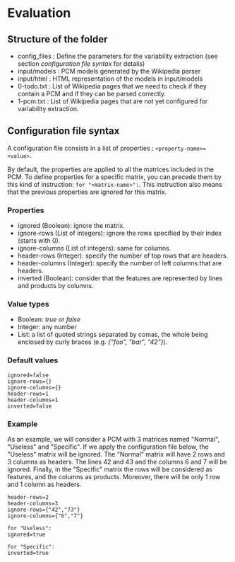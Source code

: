 # Evaluation
## Structure of the folder
* config_files : Define the parameters for the variability extraction (see section _configuration file syntax_ for details)
* input/models : PCM models generated by the Wikipedia parser
* input/html : HTML representation of the models in input/models
* 0-todo.txt : List of Wikipedia pages that we need to check if they contain a PCM and if they can be parsed correctly.
* 1-pcm.txt : List of Wikipedia pages that are not yet configured for variability extraction.

## Configuration file syntax
A configuration file consists in a list of properties : ```<property-name>=<value>```.


By default, the properties are applied to all the matrices included in the PCM. To define properties for a specific matrix, you can precede them by this kind of instruction: ```for "<matrix-name>":```. 
This instruction also means that the previous properties are ignored for this matrix.

### Properties
* ignored (Boolean): ignore the matrix.
* ignore-rows (List of integers): ignore the rows specified by their index (starts with 0).
* ignore-columns (List of integers): same for columns.
* header-rows (Integer): specify the number of top rows that are headers.
* header-columns (Integer): specify the number of left columns that are headers.
* inverted (Boolean): consider that the features are represented by lines and products by columns.

### Value types
* Boolean: _true_ or _false_
* Integer: any number
* List: a list of quoted strings separated by comas, the whole being enclosed by curly braces (e.g. _{"foo", "bar", "42"}_).

### Default values
```
ignored=false
ignore-rows={}
ignore-columns={}
header-rows=1
header-columns=1
inverted=false
```

### Example
As an example, we will consider a PCM with 3 matrices named "Normal", "Useless" and "Specific". If we apply the configuration file below, the "Useless" matrix will be ignored. 
The "Normal" matrix will have 2 rows and 3 columns as headers. The lines 42 and 43 and the columns 6 and 7 will be ignored.
Finally, in the "Specific" matrix the rows will be considered as features, and the columns as products. Moreover, there will be only 1 row and 1 column as headers.



```
header-rows=2
header-columns=3
ignore-rows={"42","73"}
ignore-columns={"6","7"}

for "Useless":
ignored=true

for "Specific":
inverted=true

```
